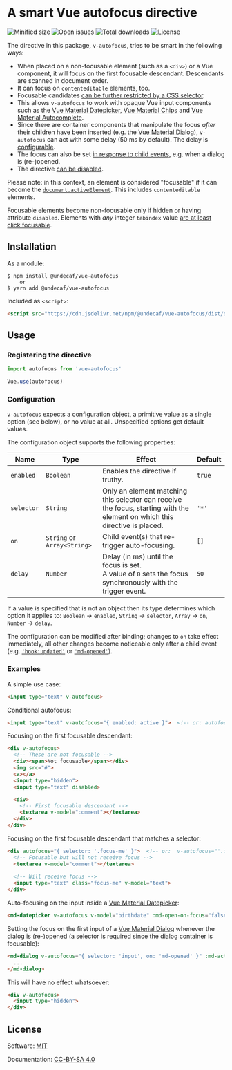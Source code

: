 # A smart Vue autofocus directive

![Minified size](https://badgen.net/bundlephobia/min/@undecaf/vue-autofocus)
![Open issues](https://badgen.net/github/open-issues/undecaf/vue-autofocus)
![Total downloads](https://badgen.net/npm/dt/@undecaf/vue-autofocus)
![License](https://badgen.net/github/license/undecaf/vue-autofocus)


The directive in this package, `v-autofocus`, tries to be smart in the following ways:

+   When placed on a non-focusable element (such as a `<div>`) or a Vue component, 
    it will focus on the first focusable descendant. Descendants are scanned in document order.
+   It can focus on `contenteditable` elements, too.
+   Focusable candidates [can be further restricted by a CSS selector](#configuration).
+   This allows `v-autofocus` to work with opaque Vue input components such as the
    [Vue Material Datepicker](https://vuematerial.io/components/datepicker),
    [Vue Material Chips](https://vuematerial.io/components/datepicker) and
    [Vue Material Autocomplete](https://vuematerial.io/components/autocomplete).
+   Since there are container components that manipulate the focus _after_ their children have been
    inserted (e.g. the [Vue Material Dialog](https://vuematerial.io/components/dialog)),
    `v-autofocus` can act with some delay (50&nbsp;ms by default). The delay is [configurable](#configuration).
+   The focus can also be set [in response to child events](#configuration), e.g. when a dialog is
    (re-)opened. 
+   The directive [can be disabled](#configuration).
    
Please note: in this context, an element is considered "focusable" if it can become the
[`document.activeElement`](https://developer.mozilla.org/en-US/docs/Web/API/DocumentOrShadowRoot/activeElement).
This includes `contenteditable` elements.

Focusable elements become non-focusable only if hidden or having attribute `disabled`.
Elements with _any_ integer `tabindex` value [are at least click focusable](https://html.spec.whatwg.org/multipage/interaction.html#the-tabindex-attribute).


## Installation

As a module:

```shell script
$ npm install @undecaf/vue-autofocus
    or
$ yarn add @undecaf/vue-autofocus
```

Included as `<script>`:

```html
<script src="https://cdn.jsdelivr.net/npm/@undecaf/vue-autofocus/dist/directives.min.js"></script>
```


## Usage

### Registering the directive

```javascript 1.8
import autofocus from 'vue-autofocus'

Vue.use(autofocus)
```


### Configuration

`v-autofocus` expects a configuration object, a primitive value as a single option (see below), or no
value at all. Unspecified options get default values.

The configuration object supports the following properties:

| Name | Type | Effect | Default |
|------|------|--------|---------|
| `enabled` | `Boolean` | Enables the directive if truthy. | `true` |
| `selector` | `String` | Only an element matching this selector can receive the focus, starting with the element on which this directive is placed. | `'*'` |
| `on` | `String` or `Array<String>` | Child event(s) that re-trigger auto-focusing.  | `[]` |
| `delay` | `Number` | Delay (in ms) until the focus is set.<br>A value of `0` sets the focus synchronously with the trigger event. | `50` |


If a value is specified that is not an object then its type determines which option it applies to:
`Boolean`&nbsp;→&nbsp;`enabled`, `String`&nbsp;→&nbsp;`selector`, `Array`&nbsp;→&nbsp;`on`, `Number`&nbsp;→&nbsp;`delay`.

The configuration can be modified after binding; changes to `on` take effect immediately, all other changes become noticeable only after a child event
(e.g. [`'hook:updated'`](https://twitter.com/DamianDulisz/status/981549658571968512) or
[`'md-opened'`](https://vuematerial.io/components/dialog)).


### Examples

A simple use case:

```html
<input type="text" v-autofocus>
```

Conditional autofocus:

```html
<input type="text" v-autofocus="{ enabled: active }">  <!-- or: autofocus="Boolean(active)" -->
```

Focusing on the first focusable descendant:

```html
<div v-autofocus>
  <!-- These are not focusable -->
  <div><span>Not focusable</span></div>
  <img src="#">
  <a></a>
  <input type="hidden">
  <input type="text" disabled>

  <div>
    <!-- First focusable descendant -->
    <textarea v-model="comment"></textarea>
  </div>    
</div>
```

Focusing on the first focusable descendant that matches a selector:

```html
<div autofocus="{ selector: '.focus-me' }">  <!-- or:  v-autofocus="'.focus-me'" -->
  <!-- Focusable but will not receive focus -->
  <textarea v-model="comment"></textarea>
    
  <!-- Will receive focus -->
  <input type="text" class="focus-me" v-model="text">
</div>
```

Auto-focusing on the input inside a [Vue Material Datepicker](https://vuematerial.io/components/datepicker):

```html
<md-datepicker v-autofocus v-model="birthdate" :md-open-on-focus="false" />
```

Setting the focus on the first input of a [Vue Material Dialog](https://vuematerial.io/components/dialog)
whenever the dialog is (re-)opened (a selector is required since the dialog container is
focusable):

```html
<md-dialog v-autofocus="{ selector: 'input', on: 'md-opened' }" :md-active="showDialog">
  ...
</md-dialog>
```

This will have no effect whatsoever:

```html
<div v-autofocus>
  <input type="hidden">
</div>
```


## License

Software: [MIT](http://opensource.org/licenses/MIT)

Documentation: [CC-BY-SA 4.0](http://creativecommons.org/licenses/by-sa/4.0/)
